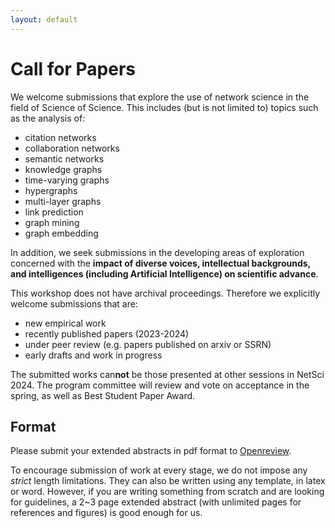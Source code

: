 ```yaml
---
layout: default
---
```


# Call for Papers

We welcome submissions that explore the use of network science in the field of Science of Science. This includes (but is not limited to) topics such as the analysis of:
- citation networks
- collaboration networks
- semantic networks
- knowledge graphs
- time-varying graphs
- hypergraphs
- multi-layer graphs
- link prediction
- graph mining
- graph embedding

In addition, we seek submissions in the developing areas of exploration concerned with the **impact of diverse voices, intellectual backgrounds, and intelligences (including Artificial Intelligence) on scientific advance**. 

This workshop does not have archival proceedings. Therefore we explicitly welcome submissions that are:
- new empirical work
- recently published papers (2023-2024)
- under peer review (e.g. papers published on arxiv or SSRN)
- early drafts and work in progress

The submitted works can**not** be those presented at other sessions in NetSci 2024.
The program committee will review and vote on acceptance in the spring, as well as Best Student Paper Award.

## Format

Please submit your extended abstracts in pdf format to [Openreview](https://openreview.net/group?id=NetSci/2024/Workshop/S4S).

To encourage submission of work at every stage, we do not impose any *strict* length limitations. They can also be written using any template, in latex or word. However, if you are writing something from scratch and are looking for guidelines, a 2~3 page extended abstract (with unlimited pages for references and figures) is good enough for us. 
